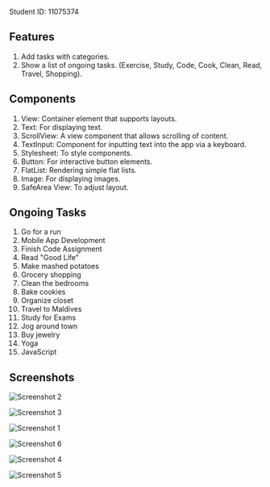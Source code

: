 Student ID: 11075374

## Features
1. Add tasks with categories.
2. Show a list of ongoing tasks. (Exercise, Study, Code, Cook, Clean, Read, Travel, Shopping).
   
## Components
1. View: Container element that supports layouts.
2. Text: For displaying text.
3. ScrollView: A view component that allows scrolling of content.
4. TextInput: Component for inputting text into the app via a keyboard.
5. Stylesheet: To style components.
6. Button: For interactive button elements.
7. FlatList: Rendering simple flat lists.
8. Image: For displaying images. 
9. SafeArea View: To adjust layout.
   
## Ongoing Tasks
1. Go for a run
2. Mobile App Development
3. Finish Code Assignment
4. Read "Good Life"
5. Make mashed potatoes
6. Grocery shopping
7. Clean the bedrooms
8. Bake cookies
9. Organize closet
10. Travel to Maldives
11. Study for Exams
12. Jog around town
13. Buy jewelry
14. Yoga
15. JavaScript

## Screenshots
![Screenshot 2](https://picsio-bucket-66279d196b1d4487aa9bf59f-us-east-1.s3.amazonaws.com/Screenshot%281%29.jpg?X-Amz-Algorithm=AWS4-HMAC-SHA256&X-Amz-Credential=AKIAW5FHSFNI4GJ2IN77%2F20240602%2Fus-east-1%2Fs3%2Faws4_request&X-Amz-Date=20240602T224855Z&X-Amz-Expires=300&X-Amz-Signature=f56b63f18be52c698a209dbd23fe4a8969827dfa47d3d9860f86662ff8cbf99a&X-Amz-SignedHeaders=host&response-content-disposition=665cf6ce0a6599fc4892447a)

![Screenshot 3](https://picsio-bucket-66279d196b1d4487aa9bf59f-us-east-1.s3.amazonaws.com/Screenshot%282%29.jpg?X-Amz-Algorithm=AWS4-HMAC-SHA256&X-Amz-Credential=AKIAW5FHSFNI4GJ2IN77%2F20240602%2Fus-east-1%2Fs3%2Faws4_request&X-Amz-Date=20240602T225144Z&X-Amz-Expires=300&X-Amz-Signature=be85d93f865cd491381d503f423f15a7dbe01e1393587c2e54fad2933c67c72e&X-Amz-SignedHeaders=host&response-content-disposition=665cf76d0a6599fc4892447d)

![Screenshot 1](https://picsio-bucket-66279d196b1d4487aa9bf59f-us-east-1.s3.amazonaws.com/.thumbnails/665cf8140a6599fc4892447f/a9f679179782b8647a02360b2ead5c7aee92832b540507746f4a2c3bbe70960f/__preview.3000.jpg?X-Amz-Algorithm=AWS4-HMAC-SHA256&X-Amz-Credential=AKIAW5FHSFNI4GJ2IN77%2F20240602%2Fus-east-1%2Fs3%2Faws4_request&X-Amz-Date=20240602T225417Z&X-Amz-Expires=18000&X-Amz-Signature=7ae55ea7d7db19ad6c18f4c302ba955c56b028df78788b07837058479cec2b08&X-Amz-SignedHeaders=host&response-content-disposition=inline)

![Screenshot 6](https://picsio-bucket-66279d196b1d4487aa9bf59f-us-east-1.s3.amazonaws.com/Screenshot%284%29.jpg?X-Amz-Algorithm=AWS4-HMAC-SHA256&X-Amz-Credential=AKIAW5FHSFNI4GJ2IN77%2F20240602%2Fus-east-1%2Fs3%2Faws4_request&X-Amz-Date=20240602T225554Z&X-Amz-Expires=300&X-Amz-Signature=526a9fa5fe7586f6b218dc773d24922b58bafe86b36c07b0558aec8dea07f78e&X-Amz-SignedHeaders=host&response-content-disposition=665cf86e0a6599fc48924481)

![Screenshot 4](https://picsio-bucket-66279d196b1d4487aa9bf59f-us-east-1.s3.amazonaws.com/Screenshot%285%29.jpg?X-Amz-Algorithm=AWS4-HMAC-SHA256&X-Amz-Credential=AKIAW5FHSFNI4GJ2IN77%2F20240602%2Fus-east-1%2Fs3%2Faws4_request&X-Amz-Date=20240602T225737Z&X-Amz-Expires=300&X-Amz-Signature=d196ff778144633ebbf74d1eda547f385c537befbf7896d517d6389e38c207fe&X-Amz-SignedHeaders=host&response-content-disposition=665cf8cb0a6599fc48924486)

![Screenshot 5](https://picsio-bucket-66279d196b1d4487aa9bf59f-us-east-1.s3.amazonaws.com/Screenshot%286%29.jpg?X-Amz-Algorithm=AWS4-HMAC-SHA256&X-Amz-Credential=AKIAW5FHSFNI4GJ2IN77%2F20240602%2Fus-east-1%2Fs3%2Faws4_request&X-Amz-Date=20240602T225902Z&X-Amz-Expires=300&X-Amz-Signature=724d36c1f9cb99b94668b7be2655635011c2e34914892b25c73099baf9669fc0&X-Amz-SignedHeaders=host&response-content-disposition=665cf92d0a6599fc4892448c)





